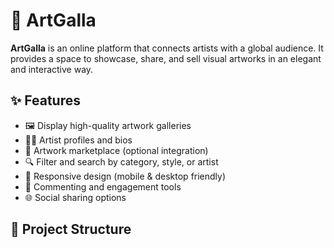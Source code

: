 # 🎨 ArtGalla

**ArtGalla** is an online platform that connects artists with a global audience. It provides a space to showcase, share, and sell visual artworks in an elegant and interactive way.

## ✨ Features

- 🖼️ Display high-quality artwork galleries  
- 🧑‍🎨 Artist profiles and bios  
- 🛒 Artwork marketplace (optional integration)  
- 🔍 Filter and search by category, style, or artist  
- 📱 Responsive design (mobile & desktop friendly)  
- 💬 Commenting and engagement tools  
- 🌐 Social sharing options  

## 📂 Project Structure

